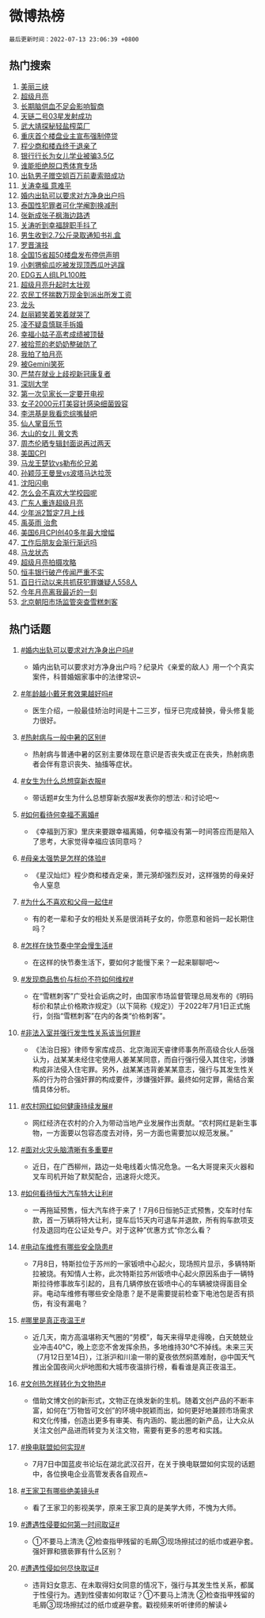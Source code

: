 # 微博热榜

`最后更新时间：2022-07-13 23:06:39 +0800`

## 热门搜索

1. [美丽三峡](https://m.weibo.cn/search?containerid=100103type%3D1%26t%3D10%26q%3D%23%E7%BE%8E%E4%B8%BD%E4%B8%89%E5%B3%A1%23&stream_entry_id=51&isnewpage=1&extparam=seat%3D1%26pos%3D0%26filter_type%3Drealtimehot%26c_type%3D51%26dgr%3D0%26cate%3D10103%26display_time%3D1657724798%26pre_seqid%3D16577247984010401224&luicode=10000011&lfid=106003type%253D25%2526t%253D3%2526disable_hot%253D1%2526filter_type%253Drealtimehot)
1. [超级月亮](https://m.weibo.cn/search?containerid=100103type%3D1%26t%3D10%26q%3D%E8%B6%85%E7%BA%A7%E6%9C%88%E4%BA%AE&stream_entry_id=31&isnewpage=1&extparam=seat%3D1%26pos%3D0%26c_type%3D31%26dgr%3D0%26cate%3D0%26flag%3D16%26filter_type%3Drealtimehot%26realpos%3D1%26lcate%3D5001%26display_time%3D1657724798%26pre_seqid%3D16577247984010401224&luicode=10000011&lfid=106003type%253D25%2526t%253D3%2526disable_hot%253D1%2526filter_type%253Drealtimehot)
1. [长期脑供血不足会影响智商](https://m.weibo.cn/search?containerid=100103type%3D1%26t%3D10%26q%3D%23%E9%95%BF%E6%9C%9F%E8%84%91%E4%BE%9B%E8%A1%80%E4%B8%8D%E8%B6%B3%E4%BC%9A%E5%BD%B1%E5%93%8D%E6%99%BA%E5%95%86%23&stream_entry_id=31&isnewpage=1&extparam=seat%3D1%26pos%3D1%26c_type%3D31%26dgr%3D0%26cate%3D0%26flag%3D1%26filter_type%3Drealtimehot%26realpos%3D2%26lcate%3D5001%26display_time%3D1657724798%26pre_seqid%3D16577247984010401224&luicode=10000011&lfid=106003type%253D25%2526t%253D3%2526disable_hot%253D1%2526filter_type%253Drealtimehot)
1. [天链二号03星发射成功](https://m.weibo.cn/search?containerid=100103type%3D1%26t%3D10%26q%3D%23%E5%A4%A9%E9%93%BE%E4%BA%8C%E5%8F%B703%E6%98%9F%E5%8F%91%E5%B0%84%E6%88%90%E5%8A%9F%23&stream_entry_id=31&isnewpage=1&extparam=seat%3D1%26pos%3D2%26c_type%3D31%26dgr%3D0%26cate%3D0%26flag%3D0%26filter_type%3Drealtimehot%26realpos%3D3%26lcate%3D5001%26display_time%3D1657724798%26pre_seqid%3D16577247984010401224&luicode=10000011&lfid=106003type%253D25%2526t%253D3%2526disable_hot%253D1%2526filter_type%253Drealtimehot)
1. [武大靖探秘轻盐榨菜厂](https://m.weibo.cn/search?containerid=100103type%3D1%26t%3D10%26q%3D%23%E6%AD%A6%E5%A4%A7%E9%9D%96%E6%8E%A2%E7%A7%98%E8%BD%BB%E7%9B%90%E6%A6%A8%E8%8F%9C%E5%8E%82%23&stream_entry_id=31&isnewpage=1&extparam=seat%3D1%26pos%3D3%26c_type%3D31%26dgr%3D0%26adid%3D159741%26cate%3D0%26topic_ad%3D1%26filter_type%3Drealtimehot%26lcate%3D5001%26display_time%3D1657724798%26pre_seqid%3D16577247984010401224&luicode=10000011&lfid=106003type%253D25%2526t%253D3%2526disable_hot%253D1%2526filter_type%253Drealtimehot)
1. [重庆首个楼盘业主宣布强制停贷](https://m.weibo.cn/search?containerid=100103type%3D1%26t%3D10%26q%3D%23%E9%87%8D%E5%BA%86%E9%A6%96%E4%B8%AA%E6%A5%BC%E7%9B%98%E4%B8%9A%E4%B8%BB%E5%AE%A3%E5%B8%83%E5%BC%BA%E5%88%B6%E5%81%9C%E8%B4%B7%23&stream_entry_id=31&isnewpage=1&extparam=seat%3D1%26pos%3D4%26c_type%3D31%26dgr%3D0%26cate%3D0%26flag%3D1%26filter_type%3Drealtimehot%26realpos%3D4%26lcate%3D5001%26display_time%3D1657724798%26pre_seqid%3D16577247984010401224&luicode=10000011&lfid=106003type%253D25%2526t%253D3%2526disable_hot%253D1%2526filter_type%253Drealtimehot)
1. [程少商和楼垚终于退亲了](https://m.weibo.cn/search?containerid=100103type%3D1%26t%3D10%26q%3D%23%E7%A8%8B%E5%B0%91%E5%95%86%E5%92%8C%E6%A5%BC%E5%9E%9A%E7%BB%88%E4%BA%8E%E9%80%80%E4%BA%B2%E4%BA%86%23&stream_entry_id=31&isnewpage=1&extparam=seat%3D1%26pos%3D5%26c_type%3D31%26dgr%3D0%26cate%3D0%26flag%3D1%26filter_type%3Drealtimehot%26realpos%3D5%26lcate%3D5001%26display_time%3D1657724798%26pre_seqid%3D16577247984010401224&luicode=10000011&lfid=106003type%253D25%2526t%253D3%2526disable_hot%253D1%2526filter_type%253Drealtimehot)
1. [银行行长为女儿学业被骗3.5亿](https://m.weibo.cn/search?containerid=100103type%3D1%26t%3D10%26q%3D%23%E9%93%B6%E8%A1%8C%E8%A1%8C%E9%95%BF%E4%B8%BA%E5%A5%B3%E5%84%BF%E5%AD%A6%E4%B8%9A%E8%A2%AB%E9%AA%973.5%E4%BA%BF%23&stream_entry_id=31&isnewpage=1&extparam=seat%3D1%26pos%3D6%26c_type%3D31%26dgr%3D0%26cate%3D0%26flag%3D2%26filter_type%3Drealtimehot%26realpos%3D6%26lcate%3D5001%26display_time%3D1657724798%26pre_seqid%3D16577247984010401224&luicode=10000011&lfid=106003type%253D25%2526t%253D3%2526disable_hot%253D1%2526filter_type%253Drealtimehot)
1. [谁能拒绝脱口秀体育专场](https://m.weibo.cn/search?containerid=100103type%3D1%26t%3D10%26q%3D%23%E8%B0%81%E8%83%BD%E6%8B%92%E7%BB%9D%E8%84%B1%E5%8F%A3%E7%A7%80%E4%BD%93%E8%82%B2%E4%B8%93%E5%9C%BA%23&stream_entry_id=31&isnewpage=1&extparam=seat%3D1%26pos%3D7%26c_type%3D31%26dgr%3D0%26adid%3D159765%26cate%3D0%26filter_type%3Drealtimehot%26lcate%3D5001%26display_time%3D1657724798%26pre_seqid%3D16577247984010401224&luicode=10000011&lfid=106003type%253D25%2526t%253D3%2526disable_hot%253D1%2526filter_type%253Drealtimehot)
1. [出轨男子赠空姐百万前妻索赔成功](https://m.weibo.cn/search?containerid=100103type%3D1%26t%3D10%26q%3D%23%E5%87%BA%E8%BD%A8%E7%94%B7%E5%AD%90%E8%B5%A0%E7%A9%BA%E5%A7%90%E7%99%BE%E4%B8%87%E5%89%8D%E5%A6%BB%E7%B4%A2%E8%B5%94%E6%88%90%E5%8A%9F%23&stream_entry_id=31&isnewpage=1&extparam=seat%3D1%26pos%3D8%26c_type%3D31%26dgr%3D0%26cate%3D0%26flag%3D1%26filter_type%3Drealtimehot%26realpos%3D7%26lcate%3D5001%26display_time%3D1657724798%26pre_seqid%3D16577247984010401224&luicode=10000011&lfid=106003type%253D25%2526t%253D3%2526disable_hot%253D1%2526filter_type%253Drealtimehot)
1. [关涛幸福 意难平](https://m.weibo.cn/search?containerid=100103type%3D1%26t%3D10%26q%3D%E5%85%B3%E6%B6%9B%E5%B9%B8%E7%A6%8F+%E6%84%8F%E9%9A%BE%E5%B9%B3&stream_entry_id=31&isnewpage=1&extparam=seat%3D1%26pos%3D9%26c_type%3D31%26dgr%3D0%26cate%3D0%26flag%3D1%26filter_type%3Drealtimehot%26realpos%3D8%26lcate%3D5001%26display_time%3D1657724798%26pre_seqid%3D16577247984010401224&luicode=10000011&lfid=106003type%253D25%2526t%253D3%2526disable_hot%253D1%2526filter_type%253Drealtimehot)
1. [婚内出轨可以要求对方净身出户吗](https://m.weibo.cn/search?containerid=100103type%3D1%26t%3D10%26q%3D%23%E5%A9%9A%E5%86%85%E5%87%BA%E8%BD%A8%E5%8F%AF%E4%BB%A5%E8%A6%81%E6%B1%82%E5%AF%B9%E6%96%B9%E5%87%80%E8%BA%AB%E5%87%BA%E6%88%B7%E5%90%97%23&stream_entry_id=31&isnewpage=1&extparam=seat%3D1%26pos%3D10%26c_type%3D31%26dgr%3D0%26cate%3D0%26flag%3D2%26filter_type%3Drealtimehot%26realpos%3D9%26lcate%3D5001%26display_time%3D1657724798%26pre_seqid%3D16577247984010401224&luicode=10000011&lfid=106003type%253D25%2526t%253D3%2526disable_hot%253D1%2526filter_type%253Drealtimehot)
1. [泰国性犯罪者可化学阉割换减刑](https://m.weibo.cn/search?containerid=100103type%3D1%26t%3D10%26q%3D%23%E6%B3%B0%E5%9B%BD%E6%80%A7%E7%8A%AF%E7%BD%AA%E8%80%85%E5%8F%AF%E5%8C%96%E5%AD%A6%E9%98%89%E5%89%B2%E6%8D%A2%E5%87%8F%E5%88%91%23&stream_entry_id=31&isnewpage=1&extparam=seat%3D1%26pos%3D11%26c_type%3D31%26dgr%3D0%26cate%3D0%26flag%3D0%26filter_type%3Drealtimehot%26realpos%3D10%26lcate%3D5001%26display_time%3D1657724798%26pre_seqid%3D16577247984010401224&luicode=10000011&lfid=106003type%253D25%2526t%253D3%2526disable_hot%253D1%2526filter_type%253Drealtimehot)
1. [张新成张子枫海边路透](https://m.weibo.cn/search?containerid=100103type%3D1%26t%3D10%26q%3D%23%E5%BC%A0%E6%96%B0%E6%88%90%E5%BC%A0%E5%AD%90%E6%9E%AB%E6%B5%B7%E8%BE%B9%E8%B7%AF%E9%80%8F%23&stream_entry_id=31&isnewpage=1&extparam=seat%3D1%26pos%3D12%26c_type%3D31%26dgr%3D0%26cate%3D0%26flag%3D0%26filter_type%3Drealtimehot%26realpos%3D11%26lcate%3D5001%26display_time%3D1657724798%26pre_seqid%3D16577247984010401224&luicode=10000011&lfid=106003type%253D25%2526t%253D3%2526disable_hot%253D1%2526filter_type%253Drealtimehot)
1. [关涛听到幸福辞职手抖了](https://m.weibo.cn/search?containerid=100103type%3D1%26t%3D10%26q%3D%23%E5%85%B3%E6%B6%9B%E5%90%AC%E5%88%B0%E5%B9%B8%E7%A6%8F%E8%BE%9E%E8%81%8C%E6%89%8B%E6%8A%96%E4%BA%86%23&stream_entry_id=31&isnewpage=1&extparam=seat%3D1%26pos%3D13%26c_type%3D31%26dgr%3D0%26cate%3D0%26flag%3D0%26filter_type%3Drealtimehot%26realpos%3D12%26lcate%3D5001%26display_time%3D1657724798%26pre_seqid%3D16577247984010401224&luicode=10000011&lfid=106003type%253D25%2526t%253D3%2526disable_hot%253D1%2526filter_type%253Drealtimehot)
1. [男生收到2.7公斤录取通知书礼盒](https://m.weibo.cn/search?containerid=100103type%3D1%26t%3D10%26q%3D%23%E7%94%B7%E7%94%9F%E6%94%B6%E5%88%B02.7%E5%85%AC%E6%96%A4%E5%BD%95%E5%8F%96%E9%80%9A%E7%9F%A5%E4%B9%A6%E7%A4%BC%E7%9B%92%23&stream_entry_id=31&isnewpage=1&extparam=seat%3D1%26pos%3D14%26c_type%3D31%26dgr%3D0%26cate%3D0%26flag%3D0%26filter_type%3Drealtimehot%26realpos%3D13%26lcate%3D5001%26display_time%3D1657724798%26pre_seqid%3D16577247984010401224&luicode=10000011&lfid=106003type%253D25%2526t%253D3%2526disable_hot%253D1%2526filter_type%253Drealtimehot)
1. [罗晋演技](https://m.weibo.cn/search?containerid=100103type%3D1%26t%3D10%26q%3D%23%E7%BD%97%E6%99%8B%E6%BC%94%E6%8A%80%23&stream_entry_id=31&isnewpage=1&extparam=seat%3D1%26pos%3D15%26c_type%3D31%26dgr%3D0%26cate%3D0%26flag%3D1%26filter_type%3Drealtimehot%26realpos%3D14%26lcate%3D5001%26display_time%3D1657724798%26pre_seqid%3D16577247984010401224&luicode=10000011&lfid=106003type%253D25%2526t%253D3%2526disable_hot%253D1%2526filter_type%253Drealtimehot)
1. [全国15省超50楼盘发布停供声明](https://m.weibo.cn/search?containerid=100103type%3D1%26t%3D10%26q%3D%23%E5%85%A8%E5%9B%BD15%E7%9C%81%E8%B6%8550%E6%A5%BC%E7%9B%98%E5%8F%91%E5%B8%83%E5%81%9C%E4%BE%9B%E5%A3%B0%E6%98%8E%23&stream_entry_id=31&isnewpage=1&extparam=seat%3D1%26pos%3D16%26c_type%3D31%26dgr%3D0%26cate%3D0%26flag%3D1%26filter_type%3Drealtimehot%26realpos%3D15%26lcate%3D5001%26display_time%3D1657724798%26pre_seqid%3D16577247984010401224&luicode=10000011&lfid=106003type%253D25%2526t%253D3%2526disable_hot%253D1%2526filter_type%253Drealtimehot)
1. [小刺猬偷瓜吃被发现顶西瓜叶逃蹿](https://m.weibo.cn/search?containerid=100103type%3D1%26t%3D10%26q%3D%23%E5%B0%8F%E5%88%BA%E7%8C%AC%E5%81%B7%E7%93%9C%E5%90%83%E8%A2%AB%E5%8F%91%E7%8E%B0%E9%A1%B6%E8%A5%BF%E7%93%9C%E5%8F%B6%E9%80%83%E8%B9%BF%23&stream_entry_id=31&isnewpage=1&extparam=seat%3D1%26pos%3D17%26c_type%3D31%26dgr%3D0%26cate%3D0%26flag%3D1%26filter_type%3Drealtimehot%26realpos%3D16%26lcate%3D5001%26display_time%3D1657724798%26pre_seqid%3D16577247984010401224&luicode=10000011&lfid=106003type%253D25%2526t%253D3%2526disable_hot%253D1%2526filter_type%253Drealtimehot)
1. [EDG五人组LPL100胜](https://m.weibo.cn/search?containerid=100103type%3D1%26t%3D10%26q%3D%23EDG%E4%BA%94%E4%BA%BA%E7%BB%84LPL100%E8%83%9C%23&stream_entry_id=31&isnewpage=1&extparam=seat%3D1%26pos%3D18%26c_type%3D31%26dgr%3D0%26cate%3D0%26flag%3D1%26filter_type%3Drealtimehot%26realpos%3D17%26lcate%3D5001%26display_time%3D1657724798%26pre_seqid%3D16577247984010401224&luicode=10000011&lfid=106003type%253D25%2526t%253D3%2526disable_hot%253D1%2526filter_type%253Drealtimehot)
1. [超级月亮升起时太壮观](https://m.weibo.cn/search?containerid=100103type%3D1%26t%3D10%26q%3D%E8%B6%85%E7%BA%A7%E6%9C%88%E4%BA%AE%E5%8D%87%E8%B5%B7%E6%97%B6%E5%A4%AA%E5%A3%AE%E8%A7%82&stream_entry_id=31&isnewpage=1&extparam=seat%3D1%26pos%3D19%26c_type%3D31%26dgr%3D0%26cate%3D0%26flag%3D1%26filter_type%3Drealtimehot%26realpos%3D18%26lcate%3D5001%26display_time%3D1657724798%26pre_seqid%3D16577247984010401224&luicode=10000011&lfid=106003type%253D25%2526t%253D3%2526disable_hot%253D1%2526filter_type%253Drealtimehot)
1. [农民工怀揣数万现金到派出所发工资](https://m.weibo.cn/search?containerid=100103type%3D1%26t%3D10%26q%3D%23%E5%86%9C%E6%B0%91%E5%B7%A5%E6%80%80%E6%8F%A3%E6%95%B0%E4%B8%87%E7%8E%B0%E9%87%91%E5%88%B0%E6%B4%BE%E5%87%BA%E6%89%80%E5%8F%91%E5%B7%A5%E8%B5%84%23&stream_entry_id=31&isnewpage=1&extparam=seat%3D1%26pos%3D20%26c_type%3D31%26dgr%3D0%26cate%3D0%26flag%3D0%26filter_type%3Drealtimehot%26realpos%3D19%26lcate%3D5001%26display_time%3D1657724798%26pre_seqid%3D16577247984010401224&luicode=10000011&lfid=106003type%253D25%2526t%253D3%2526disable_hot%253D1%2526filter_type%253Drealtimehot)
1. [龙头](https://m.weibo.cn/search?containerid=100103type%3D1%26t%3D10%26q%3D%E9%BE%99%E5%A4%B4&stream_entry_id=31&isnewpage=1&extparam=seat%3D1%26pos%3D21%26c_type%3D31%26dgr%3D0%26cate%3D0%26flag%3D1%26filter_type%3Drealtimehot%26realpos%3D20%26lcate%3D5001%26display_time%3D1657724798%26pre_seqid%3D16577247984010401224&luicode=10000011&lfid=106003type%253D25%2526t%253D3%2526disable_hot%253D1%2526filter_type%253Drealtimehot)
1. [赵丽颖笑着笑着就哭了](https://m.weibo.cn/search?containerid=100103type%3D1%26t%3D10%26q%3D%23%E8%B5%B5%E4%B8%BD%E9%A2%96%E7%AC%91%E7%9D%80%E7%AC%91%E7%9D%80%E5%B0%B1%E5%93%AD%E4%BA%86%23&stream_entry_id=31&isnewpage=1&extparam=seat%3D1%26pos%3D22%26c_type%3D31%26dgr%3D0%26cate%3D0%26flag%3D1%26filter_type%3Drealtimehot%26realpos%3D21%26lcate%3D5001%26display_time%3D1657724798%26pre_seqid%3D16577247984010401224&luicode=10000011&lfid=106003type%253D25%2526t%253D3%2526disable_hot%253D1%2526filter_type%253Drealtimehot)
1. [凌不疑袁慎联手拆婚](https://m.weibo.cn/search?containerid=100103type%3D1%26t%3D10%26q%3D%23%E5%87%8C%E4%B8%8D%E7%96%91%E8%A2%81%E6%85%8E%E8%81%94%E6%89%8B%E6%8B%86%E5%A9%9A%23&stream_entry_id=31&isnewpage=1&extparam=seat%3D1%26pos%3D23%26c_type%3D31%26dgr%3D0%26cate%3D0%26flag%3D0%26filter_type%3Drealtimehot%26realpos%3D22%26lcate%3D5001%26display_time%3D1657724798%26pre_seqid%3D16577247984010401224&luicode=10000011&lfid=106003type%253D25%2526t%253D3%2526disable_hot%253D1%2526filter_type%253Drealtimehot)
1. [幸福小姑子高考成绩被顶替](https://m.weibo.cn/search?containerid=100103type%3D1%26t%3D10%26q%3D%23%E5%B9%B8%E7%A6%8F%E5%B0%8F%E5%A7%91%E5%AD%90%E9%AB%98%E8%80%83%E6%88%90%E7%BB%A9%E8%A2%AB%E9%A1%B6%E6%9B%BF%23&stream_entry_id=31&isnewpage=1&extparam=seat%3D1%26pos%3D24%26c_type%3D31%26dgr%3D0%26cate%3D0%26flag%3D0%26filter_type%3Drealtimehot%26realpos%3D23%26lcate%3D5001%26display_time%3D1657724798%26pre_seqid%3D16577247984010401224&luicode=10000011&lfid=106003type%253D25%2526t%253D3%2526disable_hot%253D1%2526filter_type%253Drealtimehot)
1. [被拾荒的老奶奶整破防了](https://m.weibo.cn/search?containerid=100103type%3D1%26t%3D10%26q%3D%23%E8%A2%AB%E6%8B%BE%E8%8D%92%E7%9A%84%E8%80%81%E5%A5%B6%E5%A5%B6%E6%95%B4%E7%A0%B4%E9%98%B2%E4%BA%86%23&stream_entry_id=31&isnewpage=1&extparam=seat%3D1%26pos%3D25%26c_type%3D31%26dgr%3D0%26cate%3D0%26flag%3D1%26filter_type%3Drealtimehot%26realpos%3D24%26lcate%3D5001%26display_time%3D1657724798%26pre_seqid%3D16577247984010401224&luicode=10000011&lfid=106003type%253D25%2526t%253D3%2526disable_hot%253D1%2526filter_type%253Drealtimehot)
1. [我拍了拍月亮](https://m.weibo.cn/search?containerid=100103type%3D1%26t%3D10%26q%3D%23%E6%88%91%E6%8B%8D%E4%BA%86%E6%8B%8D%E6%9C%88%E4%BA%AE%23&stream_entry_id=31&isnewpage=1&extparam=seat%3D1%26pos%3D26%26c_type%3D31%26dgr%3D0%26cate%3D0%26flag%3D0%26filter_type%3Drealtimehot%26realpos%3D25%26lcate%3D5001%26display_time%3D1657724798%26pre_seqid%3D16577247984010401224&luicode=10000011&lfid=106003type%253D25%2526t%253D3%2526disable_hot%253D1%2526filter_type%253Drealtimehot)
1. [被Gemini笑死](https://m.weibo.cn/search?containerid=100103type%3D1%26t%3D10%26q%3D%23%E8%A2%ABGemini%E7%AC%91%E6%AD%BB%23&stream_entry_id=31&isnewpage=1&extparam=seat%3D1%26pos%3D27%26c_type%3D31%26dgr%3D0%26cate%3D0%26flag%3D0%26filter_type%3Drealtimehot%26realpos%3D26%26lcate%3D5001%26display_time%3D1657724798%26pre_seqid%3D16577247984010401224&luicode=10000011&lfid=106003type%253D25%2526t%253D3%2526disable_hot%253D1%2526filter_type%253Drealtimehot)
1. [严禁在就业上歧视新冠康复者](https://m.weibo.cn/search?containerid=100103type%3D1%26t%3D10%26q%3D%23%E4%B8%A5%E7%A6%81%E5%9C%A8%E5%B0%B1%E4%B8%9A%E4%B8%8A%E6%AD%A7%E8%A7%86%E6%96%B0%E5%86%A0%E5%BA%B7%E5%A4%8D%E8%80%85%23&stream_entry_id=31&isnewpage=1&extparam=seat%3D1%26pos%3D28%26c_type%3D31%26dgr%3D0%26cate%3D0%26flag%3D0%26filter_type%3Drealtimehot%26realpos%3D27%26lcate%3D5001%26display_time%3D1657724798%26pre_seqid%3D16577247984010401224&luicode=10000011&lfid=106003type%253D25%2526t%253D3%2526disable_hot%253D1%2526filter_type%253Drealtimehot)
1. [深圳大学](https://m.weibo.cn/search?containerid=100103type%3D1%26t%3D10%26q%3D%E6%B7%B1%E5%9C%B3%E5%A4%A7%E5%AD%A6&stream_entry_id=31&isnewpage=1&extparam=seat%3D1%26pos%3D29%26c_type%3D31%26dgr%3D0%26cate%3D0%26flag%3D1%26filter_type%3Drealtimehot%26realpos%3D28%26lcate%3D5001%26display_time%3D1657724798%26pre_seqid%3D16577247984010401224&luicode=10000011&lfid=106003type%253D25%2526t%253D3%2526disable_hot%253D1%2526filter_type%253Drealtimehot)
1. [第一次见家长一定要开电视](https://m.weibo.cn/search?containerid=100103type%3D1%26t%3D10%26q%3D%23%E7%AC%AC%E4%B8%80%E6%AC%A1%E8%A7%81%E5%AE%B6%E9%95%BF%E4%B8%80%E5%AE%9A%E8%A6%81%E5%BC%80%E7%94%B5%E8%A7%86%23&stream_entry_id=31&isnewpage=1&extparam=seat%3D1%26pos%3D30%26c_type%3D31%26dgr%3D0%26cate%3D0%26flag%3D0%26filter_type%3Drealtimehot%26realpos%3D29%26lcate%3D5001%26display_time%3D1657724798%26pre_seqid%3D16577247984010401224&luicode=10000011&lfid=106003type%253D25%2526t%253D3%2526disable_hot%253D1%2526filter_type%253Drealtimehot)
1. [女子2000元打美容针感染细菌毁容](https://m.weibo.cn/search?containerid=100103type%3D1%26t%3D10%26q%3D%23%E5%A5%B3%E5%AD%902000%E5%85%83%E6%89%93%E7%BE%8E%E5%AE%B9%E9%92%88%E6%84%9F%E6%9F%93%E7%BB%86%E8%8F%8C%E6%AF%81%E5%AE%B9%23&stream_entry_id=31&isnewpage=1&extparam=seat%3D1%26pos%3D31%26c_type%3D31%26dgr%3D0%26cate%3D0%26flag%3D0%26filter_type%3Drealtimehot%26realpos%3D30%26lcate%3D5001%26display_time%3D1657724798%26pre_seqid%3D16577247984010401224&luicode=10000011&lfid=106003type%253D25%2526t%253D3%2526disable_hot%253D1%2526filter_type%253Drealtimehot)
1. [李洪基是我看恋综嘴替吧](https://m.weibo.cn/search?containerid=100103type%3D1%26t%3D10%26q%3D%23%E6%9D%8E%E6%B4%AA%E5%9F%BA%E6%98%AF%E6%88%91%E7%9C%8B%E6%81%8B%E7%BB%BC%E5%98%B4%E6%9B%BF%E5%90%A7%23&stream_entry_id=31&isnewpage=1&extparam=seat%3D1%26pos%3D32%26c_type%3D31%26dgr%3D0%26cate%3D0%26flag%3D1%26filter_type%3Drealtimehot%26realpos%3D31%26lcate%3D5001%26display_time%3D1657724798%26pre_seqid%3D16577247984010401224&luicode=10000011&lfid=106003type%253D25%2526t%253D3%2526disable_hot%253D1%2526filter_type%253Drealtimehot)
1. [仙人掌音乐节](https://m.weibo.cn/search?containerid=100103type%3D1%26t%3D10%26q%3D%23%E4%BB%99%E4%BA%BA%E6%8E%8C%E9%9F%B3%E4%B9%90%E8%8A%82%23&stream_entry_id=31&isnewpage=1&extparam=seat%3D1%26pos%3D33%26c_type%3D31%26dgr%3D0%26cate%3D0%26flag%3D1%26filter_type%3Drealtimehot%26realpos%3D32%26lcate%3D5001%26display_time%3D1657724798%26pre_seqid%3D16577247984010401224&luicode=10000011&lfid=106003type%253D25%2526t%253D3%2526disable_hot%253D1%2526filter_type%253Drealtimehot)
1. [大山的女儿 黄文秀](https://m.weibo.cn/search?containerid=100103type%3D1%26t%3D10%26q%3D%E5%A4%A7%E5%B1%B1%E7%9A%84%E5%A5%B3%E5%84%BF+%E9%BB%84%E6%96%87%E7%A7%80&stream_entry_id=31&isnewpage=1&extparam=seat%3D1%26pos%3D34%26c_type%3D31%26dgr%3D0%26cate%3D0%26flag%3D1%26filter_type%3Drealtimehot%26realpos%3D33%26lcate%3D5001%26display_time%3D1657724798%26pre_seqid%3D16577247984010401224&luicode=10000011&lfid=106003type%253D25%2526t%253D3%2526disable_hot%253D1%2526filter_type%253Drealtimehot)
1. [周杰伦晒专辑封面说再过两天](https://m.weibo.cn/search?containerid=100103type%3D1%26t%3D10%26q%3D%23%E5%91%A8%E6%9D%B0%E4%BC%A6%E6%99%92%E4%B8%93%E8%BE%91%E5%B0%81%E9%9D%A2%E8%AF%B4%E5%86%8D%E8%BF%87%E4%B8%A4%E5%A4%A9%23&stream_entry_id=31&isnewpage=1&extparam=seat%3D1%26pos%3D35%26c_type%3D31%26dgr%3D0%26cate%3D0%26flag%3D1%26filter_type%3Drealtimehot%26realpos%3D34%26lcate%3D5001%26display_time%3D1657724798%26pre_seqid%3D16577247984010401224&luicode=10000011&lfid=106003type%253D25%2526t%253D3%2526disable_hot%253D1%2526filter_type%253Drealtimehot)
1. [美国CPI](https://m.weibo.cn/search?containerid=100103type%3D1%26t%3D10%26q%3D%E7%BE%8E%E5%9B%BDCPI&stream_entry_id=31&isnewpage=1&extparam=seat%3D1%26pos%3D36%26c_type%3D31%26dgr%3D0%26cate%3D0%26flag%3D0%26filter_type%3Drealtimehot%26realpos%3D35%26lcate%3D5001%26display_time%3D1657724798%26pre_seqid%3D16577247984010401224&luicode=10000011&lfid=106003type%253D25%2526t%253D3%2526disable_hot%253D1%2526filter_type%253Drealtimehot)
1. [马龙王楚钦vs勒布伦兄弟](https://m.weibo.cn/search?containerid=100103type%3D1%26t%3D10%26q%3D%23%E9%A9%AC%E9%BE%99%E7%8E%8B%E6%A5%9A%E9%92%A6vs%E5%8B%92%E5%B8%83%E4%BC%A6%E5%85%84%E5%BC%9F%23&stream_entry_id=31&isnewpage=1&extparam=seat%3D1%26pos%3D37%26c_type%3D31%26dgr%3D0%26cate%3D0%26flag%3D1%26filter_type%3Drealtimehot%26realpos%3D36%26lcate%3D5001%26display_time%3D1657724798%26pre_seqid%3D16577247984010401224&luicode=10000011&lfid=106003type%253D25%2526t%253D3%2526disable_hot%253D1%2526filter_type%253Drealtimehot)
1. [孙颖莎王曼昱vs波塔马达拉茨](https://m.weibo.cn/search?containerid=100103type%3D1%26t%3D10%26q%3D%E5%AD%99%E9%A2%96%E8%8E%8E%E7%8E%8B%E6%9B%BC%E6%98%B1vs%E6%B3%A2%E5%A1%94%E9%A9%AC%E8%BE%BE%E6%8B%89%E8%8C%A8&stream_entry_id=31&isnewpage=1&extparam=seat%3D1%26pos%3D38%26c_type%3D31%26dgr%3D0%26cate%3D0%26flag%3D0%26filter_type%3Drealtimehot%26realpos%3D37%26lcate%3D5001%26display_time%3D1657724798%26pre_seqid%3D16577247984010401224&luicode=10000011&lfid=106003type%253D25%2526t%253D3%2526disable_hot%253D1%2526filter_type%253Drealtimehot)
1. [沈阳闪电](https://m.weibo.cn/search?containerid=100103type%3D1%26t%3D10%26q%3D%23%E6%B2%88%E9%98%B3%E9%97%AA%E7%94%B5%23&stream_entry_id=31&isnewpage=1&extparam=seat%3D1%26pos%3D39%26c_type%3D31%26dgr%3D0%26cate%3D0%26flag%3D0%26filter_type%3Drealtimehot%26realpos%3D38%26lcate%3D5001%26display_time%3D1657724798%26pre_seqid%3D16577247984010401224&luicode=10000011&lfid=106003type%253D25%2526t%253D3%2526disable_hot%253D1%2526filter_type%253Drealtimehot)
1. [怎么会不喜欢大学校园呢](https://m.weibo.cn/search?containerid=100103type%3D1%26t%3D10%26q%3D%23%E6%80%8E%E4%B9%88%E4%BC%9A%E4%B8%8D%E5%96%9C%E6%AC%A2%E5%A4%A7%E5%AD%A6%E6%A0%A1%E5%9B%AD%E5%91%A2%23&stream_entry_id=31&isnewpage=1&extparam=seat%3D1%26pos%3D40%26c_type%3D31%26dgr%3D0%26cate%3D0%26flag%3D1%26filter_type%3Drealtimehot%26realpos%3D39%26lcate%3D5001%26display_time%3D1657724798%26pre_seqid%3D16577247984010401224&luicode=10000011&lfid=106003type%253D25%2526t%253D3%2526disable_hot%253D1%2526filter_type%253Drealtimehot)
1. [广东人重连超级月亮](https://m.weibo.cn/search?containerid=100103type%3D1%26t%3D10%26q%3D%23%E5%B9%BF%E4%B8%9C%E4%BA%BA%E9%87%8D%E8%BF%9E%E8%B6%85%E7%BA%A7%E6%9C%88%E4%BA%AE%23&stream_entry_id=31&isnewpage=1&extparam=seat%3D1%26pos%3D41%26c_type%3D31%26dgr%3D0%26cate%3D0%26flag%3D0%26filter_type%3Drealtimehot%26realpos%3D40%26lcate%3D5001%26display_time%3D1657724798%26pre_seqid%3D16577247984010401224&luicode=10000011&lfid=106003type%253D25%2526t%253D3%2526disable_hot%253D1%2526filter_type%253Drealtimehot)
1. [少年派2暂定7月上线](https://m.weibo.cn/search?containerid=100103type%3D1%26t%3D10%26q%3D%23%E5%B0%91%E5%B9%B4%E6%B4%BE2%E6%9A%82%E5%AE%9A7%E6%9C%88%E4%B8%8A%E7%BA%BF%23&stream_entry_id=31&isnewpage=1&extparam=seat%3D1%26pos%3D42%26c_type%3D31%26dgr%3D0%26cate%3D0%26flag%3D1%26filter_type%3Drealtimehot%26realpos%3D41%26lcate%3D5001%26display_time%3D1657724798%26pre_seqid%3D16577247984010401224&luicode=10000011&lfid=106003type%253D25%2526t%253D3%2526disable_hot%253D1%2526filter_type%253Drealtimehot)
1. [禹英雨 治愈](https://m.weibo.cn/search?containerid=100103type%3D1%26t%3D10%26q%3D%E7%A6%B9%E8%8B%B1%E9%9B%A8+%E6%B2%BB%E6%84%88&stream_entry_id=31&isnewpage=1&extparam=seat%3D1%26pos%3D43%26c_type%3D31%26dgr%3D0%26cate%3D0%26flag%3D1%26filter_type%3Drealtimehot%26realpos%3D42%26lcate%3D5001%26display_time%3D1657724798%26pre_seqid%3D16577247984010401224&luicode=10000011&lfid=106003type%253D25%2526t%253D3%2526disable_hot%253D1%2526filter_type%253Drealtimehot)
1. [美国6月CPI创40多年最大增幅](https://m.weibo.cn/search?containerid=100103type%3D1%26t%3D10%26q%3D%23%E7%BE%8E%E5%9B%BD6%E6%9C%88CPI%E5%88%9B40%E5%A4%9A%E5%B9%B4%E6%9C%80%E5%A4%A7%E5%A2%9E%E5%B9%85%23&stream_entry_id=31&isnewpage=1&extparam=seat%3D1%26pos%3D44%26c_type%3D31%26dgr%3D0%26cate%3D0%26flag%3D1%26filter_type%3Drealtimehot%26realpos%3D43%26lcate%3D5001%26display_time%3D1657724798%26pre_seqid%3D16577247984010401224&luicode=10000011&lfid=106003type%253D25%2526t%253D3%2526disable_hot%253D1%2526filter_type%253Drealtimehot)
1. [工作后朋友会渐行渐远吗](https://m.weibo.cn/search?containerid=100103type%3D1%26t%3D10%26q%3D%23%E5%B7%A5%E4%BD%9C%E5%90%8E%E6%9C%8B%E5%8F%8B%E4%BC%9A%E6%B8%90%E8%A1%8C%E6%B8%90%E8%BF%9C%E5%90%97%23&stream_entry_id=31&isnewpage=1&extparam=seat%3D1%26pos%3D45%26c_type%3D31%26dgr%3D0%26cate%3D0%26flag%3D0%26filter_type%3Drealtimehot%26realpos%3D44%26lcate%3D5001%26display_time%3D1657724798%26pre_seqid%3D16577247984010401224&luicode=10000011&lfid=106003type%253D25%2526t%253D3%2526disable_hot%253D1%2526filter_type%253Drealtimehot)
1. [马龙状态](https://m.weibo.cn/search?containerid=100103type%3D1%26t%3D10%26q%3D%E9%A9%AC%E9%BE%99%E7%8A%B6%E6%80%81&stream_entry_id=31&isnewpage=1&extparam=seat%3D1%26pos%3D46%26c_type%3D31%26dgr%3D0%26cate%3D0%26flag%3D1%26filter_type%3Drealtimehot%26realpos%3D45%26lcate%3D5001%26display_time%3D1657724798%26pre_seqid%3D16577247984010401224&luicode=10000011&lfid=106003type%253D25%2526t%253D3%2526disable_hot%253D1%2526filter_type%253Drealtimehot)
1. [超级月亮拍摄攻略](https://m.weibo.cn/search?containerid=100103type%3D1%26t%3D10%26q%3D%23%E8%B6%85%E7%BA%A7%E6%9C%88%E4%BA%AE%E6%8B%8D%E6%91%84%E6%94%BB%E7%95%A5%23&stream_entry_id=31&isnewpage=1&extparam=seat%3D1%26pos%3D47%26c_type%3D31%26dgr%3D0%26cate%3D0%26flag%3D1%26filter_type%3Drealtimehot%26realpos%3D46%26lcate%3D5001%26display_time%3D1657724798%26pre_seqid%3D16577247984010401224&luicode=10000011&lfid=106003type%253D25%2526t%253D3%2526disable_hot%253D1%2526filter_type%253Drealtimehot)
1. [恒丰银行破产传闻严重不实](https://m.weibo.cn/search?containerid=100103type%3D1%26t%3D10%26q%3D%23%E6%81%92%E4%B8%B0%E9%93%B6%E8%A1%8C%E7%A0%B4%E4%BA%A7%E4%BC%A0%E9%97%BB%E4%B8%A5%E9%87%8D%E4%B8%8D%E5%AE%9E%23&stream_entry_id=31&isnewpage=1&extparam=seat%3D1%26pos%3D48%26c_type%3D31%26dgr%3D0%26cate%3D0%26flag%3D0%26filter_type%3Drealtimehot%26realpos%3D47%26lcate%3D5001%26display_time%3D1657724798%26pre_seqid%3D16577247984010401224&luicode=10000011&lfid=106003type%253D25%2526t%253D3%2526disable_hot%253D1%2526filter_type%253Drealtimehot)
1. [百日行动以来共抓获犯罪嫌疑人558人](https://m.weibo.cn/search?containerid=100103type%3D1%26t%3D10%26q%3D%23%E7%99%BE%E6%97%A5%E8%A1%8C%E5%8A%A8%E4%BB%A5%E6%9D%A5%E5%85%B1%E6%8A%93%E8%8E%B7%E7%8A%AF%E7%BD%AA%E5%AB%8C%E7%96%91%E4%BA%BA558%E4%BA%BA%23&stream_entry_id=31&isnewpage=1&extparam=seat%3D1%26pos%3D49%26c_type%3D31%26dgr%3D0%26cate%3D0%26flag%3D0%26filter_type%3Drealtimehot%26realpos%3D48%26lcate%3D5001%26display_time%3D1657724798%26pre_seqid%3D16577247984010401224&luicode=10000011&lfid=106003type%253D25%2526t%253D3%2526disable_hot%253D1%2526filter_type%253Drealtimehot)
1. [今年月亮离我最近的一刻](https://m.weibo.cn/search?containerid=100103type%3D1%26t%3D10%26q%3D%23%E4%BB%8A%E5%B9%B4%E6%9C%88%E4%BA%AE%E7%A6%BB%E6%88%91%E6%9C%80%E8%BF%91%E7%9A%84%E4%B8%80%E5%88%BB%23&stream_entry_id=31&isnewpage=1&extparam=seat%3D1%26pos%3D50%26c_type%3D31%26dgr%3D0%26cate%3D0%26flag%3D0%26filter_type%3Drealtimehot%26realpos%3D49%26lcate%3D5001%26display_time%3D1657724798%26pre_seqid%3D16577247984010401224&luicode=10000011&lfid=106003type%253D25%2526t%253D3%2526disable_hot%253D1%2526filter_type%253Drealtimehot)
1. [北京朝阳市场监管突查雪糕刺客](https://m.weibo.cn/search?containerid=100103type%3D1%26t%3D10%26q%3D%23%E5%8C%97%E4%BA%AC%E6%9C%9D%E9%98%B3%E5%B8%82%E5%9C%BA%E7%9B%91%E7%AE%A1%E7%AA%81%E6%9F%A5%E9%9B%AA%E7%B3%95%E5%88%BA%E5%AE%A2%23&stream_entry_id=31&isnewpage=1&extparam=seat%3D1%26pos%3D51%26c_type%3D31%26dgr%3D0%26cate%3D0%26flag%3D0%26filter_type%3Drealtimehot%26realpos%3D50%26lcate%3D5001%26display_time%3D1657724798%26pre_seqid%3D16577247984010401224&luicode=10000011&lfid=106003type%253D25%2526t%253D3%2526disable_hot%253D1%2526filter_type%253Drealtimehot)

## 热门话题

1. [#婚内出轨可以要求对方净身出户吗#](https://m.weibo.cn/search?containerid=231522type%3D1%26t%3D10%26q%3D%23%E5%A9%9A%E5%86%85%E5%87%BA%E8%BD%A8%E5%8F%AF%E4%BB%A5%E8%A6%81%E6%B1%82%E5%AF%B9%E6%96%B9%E5%87%80%E8%BA%AB%E5%87%BA%E6%88%B7%E5%90%97%23&stream_entry_id=128&isnewpage=1&extparam=seat%3D1%26pos%3D1-0-0%26dgr%3D0%26c_type%3D128%26unitid%3D1657716699123%26lcate%3D5004%26cate%3D5004%26display_time%3D1657724799%26pre_seqid%3D1657724799461062316146&luicode=10000011&lfid=231648_-_4)
    - 婚内出轨可以要求对方净身出户吗？纪录片《亲爱的敌人》用一个个真实案件，科普婚姻家事中的法律常识~

1. [#年龄越小戴牙套效果越好吗#](https://m.weibo.cn/search?containerid=231522type%3D1%26t%3D10%26q%3D%23%E5%B9%B4%E9%BE%84%E8%B6%8A%E5%B0%8F%E6%88%B4%E7%89%99%E5%A5%97%E6%95%88%E6%9E%9C%E8%B6%8A%E5%A5%BD%E5%90%97%23&stream_entry_id=128&isnewpage=1&extparam=seat%3D1%26pos%3D1-0-1%26dgr%3D0%26c_type%3D128%26unitid%3D1657689695378%26lcate%3D5004%26cate%3D5004%26display_time%3D1657724799%26pre_seqid%3D1657724799461062316146&luicode=10000011&lfid=231648_-_4)
    - 医生介绍，一般最佳矫治时间是十二三岁，恒牙已完成替换，骨头修复能力很好。

1. [#热射病与一般中暑的区别#](https://m.weibo.cn/search?containerid=231522type%3D1%26t%3D10%26q%3D%23%E7%83%AD%E5%B0%84%E7%97%85%E4%B8%8E%E4%B8%80%E8%88%AC%E4%B8%AD%E6%9A%91%E7%9A%84%E5%8C%BA%E5%88%AB%23&stream_entry_id=128&isnewpage=1&extparam=seat%3D1%26pos%3D1-0-2%26dgr%3D0%26c_type%3D128%26unitid%3D1657682196758%26lcate%3D5004%26cate%3D5004%26display_time%3D1657724799%26pre_seqid%3D1657724799461062316146&luicode=10000011&lfid=231648_-_4)
    - 热射病与普通中暑的区别主要体现在意识是否丧失或正在丧失，热射病患者会伴有意识丧失、抽搐等症状。

1. [#女生为什么总想穿新衣服#](https://m.weibo.cn/search?containerid=231522type%3D1%26t%3D10%26q%3D%23%E5%A5%B3%E7%94%9F%E4%B8%BA%E4%BB%80%E4%B9%88%E6%80%BB%E6%83%B3%E7%A9%BF%E6%96%B0%E8%A1%A3%E6%9C%8D%23&stream_entry_id=128&isnewpage=1&extparam=seat%3D1%26pos%3D1-0-3%26dgr%3D0%26c_type%3D128%26unitid%3D1657695398377%26lcate%3D5004%26cate%3D5004%26display_time%3D1657724799%26pre_seqid%3D1657724799461062316146&luicode=10000011&lfid=231648_-_4)
    - 带话题#女生为什么总想穿新衣服#发表你的想法💡和讨论吧～

1. [#如何看待何幸福不离婚#](https://m.weibo.cn/search?containerid=231522type%3D1%26t%3D10%26q%3D%23%E5%A6%82%E4%BD%95%E7%9C%8B%E5%BE%85%E4%BD%95%E5%B9%B8%E7%A6%8F%E4%B8%8D%E7%A6%BB%E5%A9%9A%23&stream_entry_id=128&isnewpage=1&extparam=seat%3D1%26pos%3D1-0-4%26dgr%3D0%26c_type%3D128%26unitid%3D1657707690312%26lcate%3D5004%26cate%3D5004%26display_time%3D1657724799%26pre_seqid%3D1657724799461062316146&luicode=10000011&lfid=231648_-_4)
    - 《幸福到万家》里庆来要跟幸福离婚，何幸福没有第一时间答应而是陷入了思考，大家觉得幸福应该同意吗？

1. [#母亲太强势是怎样的体验#](https://m.weibo.cn/search?containerid=231522type%3D1%26t%3D10%26q%3D%23%E6%AF%8D%E4%BA%B2%E5%A4%AA%E5%BC%BA%E5%8A%BF%E6%98%AF%E6%80%8E%E6%A0%B7%E7%9A%84%E4%BD%93%E9%AA%8C%23&stream_entry_id=128&isnewpage=1&extparam=seat%3D1%26pos%3D1-0-5%26dgr%3D0%26c_type%3D128%26unitid%3D1657630911364%26lcate%3D5004%26cate%3D5004%26display_time%3D1657724799%26pre_seqid%3D1657724799461062316146&luicode=10000011&lfid=231648_-_4)
    - 《星汉灿烂》程少商和楼垚定亲，萧元漪却强烈反对，这样强势的母亲好令人窒息

1. [#为什么不喜欢和父母一起住#](https://m.weibo.cn/search?containerid=231522type%3D1%26t%3D10%26q%3D%23%E4%B8%BA%E4%BB%80%E4%B9%88%E4%B8%8D%E5%96%9C%E6%AC%A2%E5%92%8C%E7%88%B6%E6%AF%8D%E4%B8%80%E8%B5%B7%E4%BD%8F%23&stream_entry_id=128&isnewpage=1&extparam=seat%3D1%26pos%3D1-0-6%26dgr%3D0%26c_type%3D128%26unitid%3Dm1657724418%26lcate%3D5004%26cate%3D5004%26display_time%3D1657724799%26pre_seqid%3D1657724799461062316146&luicode=10000011&lfid=231648_-_4)
    - 有的老一辈和子女的相处关系是很消耗子女的，你愿意和爸妈一起长期住吗？

1. [#怎样在快节奏中学会慢生活#](https://m.weibo.cn/search?containerid=231522type%3D1%26t%3D10%26q%3D%23%E6%80%8E%E6%A0%B7%E5%9C%A8%E5%BF%AB%E8%8A%82%E5%A5%8F%E4%B8%AD%E5%AD%A6%E4%BC%9A%E6%85%A2%E7%94%9F%E6%B4%BB%23&stream_entry_id=128&isnewpage=1&extparam=seat%3D1%26pos%3D1-0-7%26dgr%3D0%26c_type%3D128%26unitid%3D1657631806993%26lcate%3D5004%26cate%3D5004%26display_time%3D1657724799%26pre_seqid%3D1657724799461062316146&luicode=10000011&lfid=231648_-_4)
    - 在这样的快节奏生活下，要如何才能慢下来？一起来聊聊吧～

1. [#发现商品售价与标价不符如何维权#](https://m.weibo.cn/search?containerid=231522type%3D1%26t%3D10%26q%3D%23%E5%8F%91%E7%8E%B0%E5%95%86%E5%93%81%E5%94%AE%E4%BB%B7%E4%B8%8E%E6%A0%87%E4%BB%B7%E4%B8%8D%E7%AC%A6%E5%A6%82%E4%BD%95%E7%BB%B4%E6%9D%83%23&stream_entry_id=128&isnewpage=1&extparam=seat%3D1%26pos%3D1-0-8%26dgr%3D0%26c_type%3D128%26unitid%3D1657672008433%26lcate%3D5004%26cate%3D5004%26display_time%3D1657724799%26pre_seqid%3D1657724799461062316146&luicode=10000011&lfid=231648_-_4)
    - 在“雪糕刺客”广受社会诟病之时，由国家市场监督管理总局发布的《明码标价和禁止价格欺诈规定》（以下简称《规定》）于2022年7月1日正式施行，剑指“雪糕刺客”在内的各类“价格刺客”。

1. [#非法入室并强行发生性关系该当何罪#](https://m.weibo.cn/search?containerid=231522type%3D1%26t%3D10%26q%3D%23%E9%9D%9E%E6%B3%95%E5%85%A5%E5%AE%A4%E5%B9%B6%E5%BC%BA%E8%A1%8C%E5%8F%91%E7%94%9F%E6%80%A7%E5%85%B3%E7%B3%BB%E8%AF%A5%E5%BD%93%E4%BD%95%E7%BD%AA%23&stream_entry_id=128&isnewpage=1&extparam=seat%3D1%26pos%3D1-0-9%26dgr%3D0%26c_type%3D128%26unitid%3D1657628825450%26lcate%3D5004%26cate%3D5004%26display_time%3D1657724799%26pre_seqid%3D1657724799461062316146&luicode=10000011&lfid=231648_-_4)
    - 《法治日报》律师专家库成员、北京海润天睿律师事务所高级合伙人岳强认为，战某某未经住宅使用人姜某某同意，而自行强行侵入其住宅，涉嫌构成非法侵入住宅罪。另外，战某某违背姜某某意志，强行与其发生性关系的行为符合强奸罪的构成要件，涉嫌强奸罪。最终如何定罪，需结合案情具体分析。

1. [#农村网红如何健康持续发展#](https://m.weibo.cn/search?containerid=231522type%3D1%26t%3D10%26q%3D%23%E5%86%9C%E6%9D%91%E7%BD%91%E7%BA%A2%E5%A6%82%E4%BD%95%E5%81%A5%E5%BA%B7%E6%8C%81%E7%BB%AD%E5%8F%91%E5%B1%95%23&stream_entry_id=128&isnewpage=1&extparam=seat%3D1%26pos%3D1-0-10%26dgr%3D0%26c_type%3D128%26unitid%3Dm1657724414%26lcate%3D5004%26cate%3D5004%26display_time%3D1657724799%26pre_seqid%3D1657724799461062316146&luicode=10000011&lfid=231648_-_4)
    - 网红经济在农村的介入为带动当地产业发展作出贡献。“农村网红是新生事物，一方面要以包容态度去对待，另一方面也需要加以规范发展。”

1. [#面对火灾头脑清晰有多重要#](https://m.weibo.cn/search?containerid=231522type%3D1%26t%3D10%26q%3D%23%E9%9D%A2%E5%AF%B9%E7%81%AB%E7%81%BE%E5%A4%B4%E8%84%91%E6%B8%85%E6%99%B0%E6%9C%89%E5%A4%9A%E9%87%8D%E8%A6%81%23&stream_entry_id=128&isnewpage=1&extparam=seat%3D1%26pos%3D1-0-11%26dgr%3D0%26c_type%3D128%26unitid%3Dm1657724422%26lcate%3D5004%26cate%3D5004%26display_time%3D1657724799%26pre_seqid%3D1657724799461062316146&luicode=10000011&lfid=231648_-_4)
    - 近日，在广西柳州，路边一处电线着火情况危急。一名大哥提来灭火器和叉车司机开始了默契配合，迅速将火熄灭。

1. [#如何看待恒大汽车特大让利#](https://m.weibo.cn/search?containerid=231522type%3D1%26t%3D10%26q%3D%23%E5%A6%82%E4%BD%95%E7%9C%8B%E5%BE%85%E6%81%92%E5%A4%A7%E6%B1%BD%E8%BD%A6%E7%89%B9%E5%A4%A7%E8%AE%A9%E5%88%A9%23&stream_entry_id=128&isnewpage=1&extparam=seat%3D1%26pos%3D1-0-12%26dgr%3D0%26c_type%3D128%26unitid%3Dm1657724402%26lcate%3D5004%26cate%3D5004%26display_time%3D1657724799%26pre_seqid%3D1657724799461062316146&luicode=10000011&lfid=231648_-_4)
    - 一再拖延预售，恒大汽车终于来了！7月6日恒驰5正式预售，交车时付车款，首一万辆将特大让利，提车后15天内可退车并退款，所有购车款项支付及退回均在公证处专户。对于这种”优惠方式“你怎么看？

1. [#电动车维修有哪些安全隐患#](https://m.weibo.cn/search?containerid=231522type%3D1%26t%3D10%26q%3D%23%E7%94%B5%E5%8A%A8%E8%BD%A6%E7%BB%B4%E4%BF%AE%E6%9C%89%E5%93%AA%E4%BA%9B%E5%AE%89%E5%85%A8%E9%9A%90%E6%82%A3%23&stream_entry_id=128&isnewpage=1&extparam=seat%3D1%26pos%3D1-0-13%26dgr%3D0%26c_type%3D128%26unitid%3D1657597613570%26lcate%3D5004%26cate%3D5004%26display_time%3D1657724799%26pre_seqid%3D1657724799461062316146&luicode=10000011&lfid=231648_-_4)
    - 7月8日，特斯拉位于苏州的一家钣喷中心起火，现场照片显示，多辆特斯拉被烧。有知情人士称，此次特斯拉苏州钣喷中心起火原因系由于一辆特斯拉待修事故车引起的，且有几辆停放在钣喷中心的车辆被烧得面目全非。电动车维修有哪些安全隐患？是不是需要提前检查下电池包是否有损伤，有没有漏电？

1. [#哪里是真正夜温王#](https://m.weibo.cn/search?containerid=231522type%3D1%26t%3D10%26q%3D%23%E5%93%AA%E9%87%8C%E6%98%AF%E7%9C%9F%E6%AD%A3%E5%A4%9C%E6%B8%A9%E7%8E%8B%23&stream_entry_id=128&isnewpage=1&extparam=seat%3D1%26pos%3D1-0-14%26dgr%3D0%26c_type%3D128%26unitid%3D1657626709297%26lcate%3D5004%26cate%3D5004%26display_time%3D1657724799%26pre_seqid%3D1657724799461062316146&luicode=10000011&lfid=231648_-_4)
    - 近几天，南方高温堪称天气圈的“劳模”，每天来得早走得晚，白天兢兢业业冲击40℃，晚上恋恋不舍发挥余热，多地维持30℃不掉线。未来三天（7月12日至14日），江浙沪和川渝一带的夏夜依然焖蒸难耐，@中国天气 推出全国夜间火炉地图和大城市夜温排行榜，看看谁是真正夜温王。

1. [#文创热怎样转化为文物热#](https://m.weibo.cn/search?containerid=231522type%3D1%26t%3D10%26q%3D%23%E6%96%87%E5%88%9B%E7%83%AD%E6%80%8E%E6%A0%B7%E8%BD%AC%E5%8C%96%E4%B8%BA%E6%96%87%E7%89%A9%E7%83%AD%23&stream_entry_id=128&isnewpage=1&extparam=seat%3D1%26pos%3D1-0-15%26dgr%3D0%26c_type%3D128%26unitid%3Dm1657724419%26lcate%3D5004%26cate%3D5004%26display_time%3D1657724799%26pre_seqid%3D1657724799461062316146&luicode=10000011&lfid=231648_-_4)
    - 借助文博文创的新形式，文物正在焕发新的生机。随着文创产品的不断丰富，如何在“万物皆可文创”的环境中脱颖而出，如何更好地兼顾市场需求和文化传播，创造出更多有审美、有内涵的、能出圈的新产品，让大众从关注文创产品进而转变为关注文物，需要有更多的思考和实践。

1. [#换电联盟如何实现#](https://m.weibo.cn/search?containerid=231522type%3D1%26t%3D10%26q%3D%23%E6%8D%A2%E7%94%B5%E8%81%94%E7%9B%9F%E5%A6%82%E4%BD%95%E5%AE%9E%E7%8E%B0%23&stream_entry_id=128&isnewpage=1&extparam=seat%3D1%26pos%3D1-0-16%26dgr%3D0%26c_type%3D128%26unitid%3Dm1657724406%26lcate%3D5004%26cate%3D5004%26display_time%3D1657724799%26pre_seqid%3D1657724799461062316146&luicode=10000011&lfid=231648_-_4)
    - 7月7日中国蓝皮书论坛在湖北武汉召开，在关于换电联盟如何实现的话题中，各位换电企业高管发表各自观点~

1. [#王家卫有哪些绝美镜头#](https://m.weibo.cn/search?containerid=231522type%3D1%26t%3D10%26q%3D%23%E7%8E%8B%E5%AE%B6%E5%8D%AB%E6%9C%89%E5%93%AA%E4%BA%9B%E7%BB%9D%E7%BE%8E%E9%95%9C%E5%A4%B4%23&stream_entry_id=128&isnewpage=1&extparam=seat%3D1%26pos%3D1-0-17%26dgr%3D0%26c_type%3D128%26unitid%3D1657610510443%26lcate%3D5004%26cate%3D5004%26display_time%3D1657724799%26pre_seqid%3D1657724799461062316146&luicode=10000011&lfid=231648_-_4)
    - 看了王家卫的影视美学，原来王家卫真的是美学大师，不愧为大师。

1. [#遭遇性侵要如何第一时间取证#](https://m.weibo.cn/search?containerid=231522type%3D1%26t%3D10%26q%3D%23%E9%81%AD%E9%81%87%E6%80%A7%E4%BE%B5%E8%A6%81%E5%A6%82%E4%BD%95%E7%AC%AC%E4%B8%80%E6%97%B6%E9%97%B4%E5%8F%96%E8%AF%81%23&stream_entry_id=128&isnewpage=1&extparam=seat%3D1%26pos%3D1-0-18%26dgr%3D0%26c_type%3D128%26unitid%3D1657595490387%26lcate%3D5004%26cate%3D5004%26display_time%3D1657724799%26pre_seqid%3D1657724799461062316146&luicode=10000011&lfid=231648_-_4)
    - ①不要马上清洗 ②检查指甲残留的毛屑③现场擦拭过的纸巾或避孕套。强奸罪和猥亵罪有什么区别？

1. [#遭遇性侵如何尽快取证#](https://m.weibo.cn/search?containerid=231522type%3D1%26t%3D10%26q%3D%23%E9%81%AD%E9%81%87%E6%80%A7%E4%BE%B5%E5%A6%82%E4%BD%95%E5%B0%BD%E5%BF%AB%E5%8F%96%E8%AF%81%23&stream_entry_id=128&isnewpage=1&extparam=seat%3D1%26pos%3D1-0-19%26dgr%3D0%26c_type%3D128%26unitid%3D1657613514283%26lcate%3D5004%26cate%3D5004%26display_time%3D1657724799%26pre_seqid%3D1657724799461062316146&luicode=10000011&lfid=231648_-_4)
    - 违背妇女意志、在未取得妇女同意的情况下，强行与其发生性关系，都属于性侵行为。遇到性侵害如何取证？①不要马上清洗 ②检查指甲残留的毛屑③现场擦拭过的纸巾或避孕套。戳视频来听听律师的解读↓

